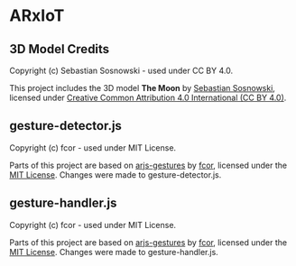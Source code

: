 # ARxIoT

## 3D Model Credits

Copyright (c) Sebastian Sosnowski - used under CC BY 4.0.

This project includes the 3D model **The Moon** by [Sebastian Sosnowski](https://sketchfab.com/3d-models/the-moon-9916fcec59f04b07b3e8d7f077dc3ded),
licensed under [Creative Common Attribution 4.0 International (CC BY 4.0)](https://creativecommons.org/licenses/by/4.0/).


## gesture-detector.js

Copyright (c) fcor - used under MIT License.

Parts of this project are based on [arjs-gestures](https://github.com/fcor/arjs-gestures) by [fcor](https://github.com/fcor),
licensed under the [MIT License](https://opensource.org/licenses/MIT).
Changes were made to gesture-detector.js.


## gesture-handler.js

Copyright (c) fcor - used under MIT License.

Parts of this project are based on [arjs-gestures](https://github.com/fcor/arjs-gestures) by [fcor](https://github.com/fcor),
licensed under the [MIT License](https://opensource.org/licenses/MIT).
Changes were made to gesture-handler.js.
